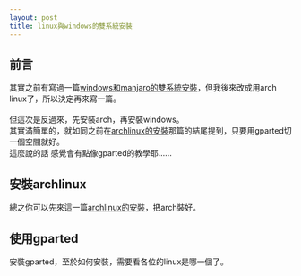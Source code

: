 ```yaml
---
layout: post
title: linux與windows的雙系統安裝
---
```


## 前言
其實之前有寫過一篇[windows和manjaro的雙系統安裝](https://whitebearouo.github.io/posts/windows%E5%92%8Cmanjaro%E7%9A%84%E9%9B%99%E7%B3%BB%E7%B5%B1%E5%AE%89%E8%A3%9D/)，但我後來改成用arch linux了，所以決定再來寫一篇。<br>
<br>
但這次是反過來，先安裝arch，再安裝windows。<br>
其實滿簡單的，就如同之前在[archlinux的安裝](https://whitebearouo.github.io/posts/archlinux%E7%9A%84%E5%AE%89%E8%A3%9D/)那篇的結尾提到，只要用gparted切一個空間就好。<br>
這麼說的話
感覺會有點像gparted的教學耶......

## 安裝archlinux
總之你可以先來這一篇[archlinux的安裝](https://whitebearouo.github.io/posts/archlinux%E7%9A%84%E5%AE%89%E8%A3%9D/)，把arch裝好。

## 使用gparted
安裝gparted，至於如何安裝，需要看各位的linux是哪一個了。<br>
